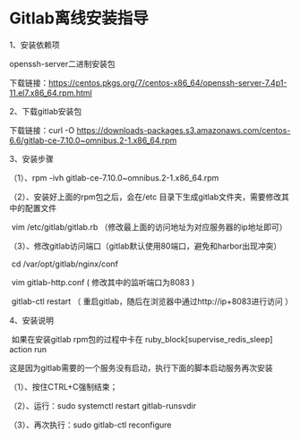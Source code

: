 # Gitlab离线安装指导

1、安装依赖项

openssh-server二进制安装包

下载链接：https://centos.pkgs.org/7/centos-x86_64/openssh-server-7.4p1-11.el7.x86_64.rpm.html

2、下载gitlab安装包

下载链接：curl -O https://downloads-packages.s3.amazonaws.com/centos-6.6/gitlab-ce-7.10.0~omnibus.2-1.x86_64.rpm

3、安装步骤

（1）、rpm -ivh gitlab-ce-7.10.0~omnibus.2-1.x86_64.rpm

（2）、安装好上面的rpm包之后，会在/etc 目录下生成gitlab文件夹，需要修改其中的配置文件

​	vim /etc/gitlab/gitlab.rb  （修改最上面的访问地址为对应服务器的ip地址即可）

（3）、修改gitlab访问端口（gitlab默认使用80端口，避免和harbor出现冲突）

​	cd /var/opt/gitlab/nginx/conf

​	vim gitlab-http.conf   ( 修改其中的监听端口为8083 )

​	gitlab-ctl restart  （ 重启gitlab，随后在浏览器中通过http://ip+8083进行访问 ）

4、安装说明

​	如果在安装gitlab rpm包的过程中卡在  ruby_block[supervise_redis_sleep\] action run 

这是因为gitlab需要的一个服务没有启动，执行下面的脚本启动服务再次安装

（1）、按住CTRL+C强制结束；

（2）、运行：sudo systemctl restart gitlab-runsvdir

（3）、再次执行：sudo gitlab-ctl reconfigure